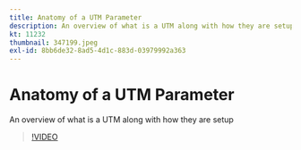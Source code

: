 ```yaml
---
title: Anatomy of a UTM Parameter
description: An overview of what is a UTM along with how they are setup (Should be between 60 and 160 characters, but is 58 characters)
kt: 11232
thumbnail: 347199.jpeg
exl-id: 8bb6de32-8ad5-4d1c-883d-03979992a363
---
```

# Anatomy of a UTM Parameter

An overview of what is a UTM along with how they are setup

>[!VIDEO](https://video.tv.adobe.com/v/347199/?quality=12&learn=on)
